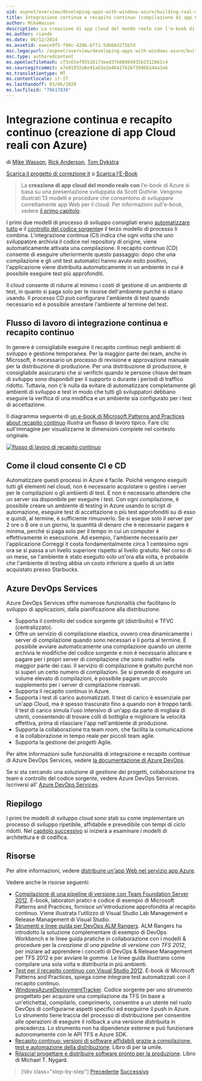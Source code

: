 ```yaml
---
uid: aspnet/overview/developing-apps-with-windows-azure/building-real-world-cloud-apps-with-windows-azure/continuous-integration-and-continuous-delivery
title: Integrazione continua e recapito continuo (compilazione di app Cloud reali con Azure) | Microsoft Docs
author: MikeWasson
description: La creazione di app cloud del mondo reale con l'e-book di Azure si basa su una presentazione sviluppata da Scott Guthrie. Vengono illustrati 13 modelli e procedure che possono essere...
ms.author: riande
ms.date: 06/12/2014
ms.assetid: eaece9f5-f80c-428b-b771-5db66d275b7d
msc.legacyurl: /aspnet/overview/developing-apps-with-windows-azure/building-real-world-cloud-apps-with-windows-azure/continuous-integration-and-continuous-delivery
msc.type: authoredcontent
ms.openlocfilehash: cf3c65ef95528173eed3fb08984035b2512861c4
ms.sourcegitcommit: e7e91932a6e91a63e2e46417626f39d6b244a3ab
ms.translationtype: MT
ms.contentlocale: it-IT
ms.lasthandoff: 03/06/2020
ms.locfileid: "78617838"
---
```

# <a name="continuous-integration-and-continuous-delivery-building-real-world-cloud-apps-with-azure"></a>Integrazione continua e recapito continuo (creazione di app Cloud reali con Azure)

di [Mike Wasson](https://github.com/MikeWasson), [Rick Anderson](https://twitter.com/RickAndMSFT), [Tom Dykstra](https://github.com/tdykstra)

[Scarica il progetto di correzione it](https://code.msdn.microsoft.com/Fix-It-app-for-Building-cdd80df4) o [Scarica l'E-Book](https://blogs.msdn.com/b/microsoft_press/archive/2014/07/23/free-ebook-building-cloud-apps-with-microsoft-azure.aspx)

> La **creazione di app cloud del mondo reale con** l'e-book di Azure si basa su una presentazione sviluppata da Scott Guthrie. Vengono illustrati 13 modelli e procedure che consentono di sviluppare correttamente app Web per il cloud. Per informazioni sull'e-book, vedere [il primo capitolo](introduction.md).

I primi due modelli di processo di sviluppo consigliati erano [automatizzare tutto](automate-everything.md) e il [controllo del codice sorgente](source-control.md)e il terzo modello di processo li combina. L'integrazione continua (CI) indica che ogni volta che uno sviluppatore archivia il codice nel repository di origine, viene automaticamente attivata una compilazione. Il recapito continuo (CD) consente di eseguire ulteriormente questo passaggio: dopo che una compilazione e gli unit test automatici hanno avuto esito positivo, l'applicazione viene distribuita automaticamente in un ambiente in cui è possibile eseguire test più approfonditi.

Il cloud consente di ridurre al minimo i costi di gestione di un ambiente di test, in quanto si paga solo per le risorse dell'ambiente purché si stiano usando. Il processo CD può configurare l'ambiente di test quando necessario ed è possibile arrestare l'ambiente al termine del test.

## <a name="continuous-integration-and-continuous-delivery-workflow"></a>Flusso di lavoro di integrazione continua e recapito continuo

In genere è consigliabile eseguire il recapito continuo negli ambienti di sviluppo e gestione temporanea. Per la maggior parte dei team, anche in Microsoft, è necessario un processo di revisione e approvazione manuale per la distribuzione di produzione. Per una distribuzione di produzione, è consigliabile assicurarsi che si verifichi quando le persone chiave del team di sviluppo sono disponibili per il supporto o durante i periodi di traffico ridotto. Tuttavia, non c'è nulla da evitare di automatizzare completamente gli ambienti di sviluppo e test in modo che tutti gli sviluppatori debbano eseguire la verifica di una modifica e un ambiente sia configurato per i test di accettazione.

Il diagramma seguente di [un e-book di Microsoft Patterns and Practices about recapito continuo](https://aka.ms/ReleasePipeline) illustra un flusso di lavoro tipico. Fare clic sull'immagine per visualizzarne le dimensioni complete nel contesto originale.

[![flusso di lavoro di recapito continuo](continuous-integration-and-continuous-delivery/_static/image1.png)](https://msdn.microsoft.com/library/dn449955.aspx)

## <a name="how-the-cloud-enables-cost-effective-ci-and-cd"></a>Come il cloud consente CI e CD

Automatizzare questi processi in Azure è facile. Poiché vengono eseguiti tutti gli elementi nel cloud, non è necessario acquistare o gestire i server per le compilazioni o gli ambienti di test. E non è necessario attendere che un server sia disponibile per eseguire i test. Con ogni compilazione, è possibile creare un ambiente di testing in Azure usando lo script di automazione, eseguire test di accettazione o più test approfonditi su di esso e quindi, al termine, è sufficiente rimuoverlo. Se si esegue solo il server per 2 ore o 8 ore o un giorno, la quantità di denaro che è necessario pagare è minima, perché si paga solo per il tempo in cui un computer è effettivamente in esecuzione. Ad esempio, l'ambiente necessario per l'applicazione Correggi it costa fondamentalmente circa 1 centesimo ogni ora se si passa a un livello superiore rispetto al livello gratuito. Nel corso di un mese, se l'ambiente è stato eseguito solo un'ora alla volta, è probabile che l'ambiente di testing abbia un costo inferiore a quello di un latte acquistato presso Starbucks.

## <a name="azure-devops-services"></a>Azure DevOps Services 

Azure DevOps Services offre numerose funzionalità che facilitano lo sviluppo di applicazioni, dalla pianificazione alla distribuzione.

- Supporta il controllo del codice sorgente git (distribuito) e TFVC (centralizzato).
- Offre un servizio di compilazione elastica, ovvero crea dinamicamente i server di compilazione quando sono necessari e li porta al termine. È possibile avviare automaticamente una compilazione quando un utente archivia le modifiche del codice sorgente e non è necessario allocare e pagare per i propri server di compilazione che sono inattivi nella maggior parte dei casi. Il servizio di compilazione è gratuito purché non si superi un certo numero di compilazioni. Se si prevede di eseguire un volume elevato di compilazioni, è possibile pagare un piccolo supplemento per i server di compilazione riservati.
- Supporta il recapito continuo in Azure.
- Supporta i test di carico automatizzati. Il test di carico è essenziale per un'app Cloud, ma è spesso trascurato fino a quando non è troppo tardi. Il test di carico simula l'uso intensivo di un'app da parte di migliaia di utenti, consentendo di trovare colli di bottiglia e migliorare la velocità effettiva, prima di rilasciare l'app nell'ambiente di produzione.
- Supporta la collaborazione tra team room, che facilita la comunicazione e la collaborazione in tempo reale per piccoli team agile.
- Supporta la gestione dei progetti Agile.

Per altre informazioni sulle funzionalità di integrazione e recapito continue di Azure DevOps Services, vedere [la documentazione di Azure DevOps](/azure/devops/index).

Se si sta cercando una soluzione di gestione dei progetti, collaborazione tra team e controllo del codice sorgente, vedere Azure DevOps Services. Iscriversi all' [Azure DevOps Services](https://dev.azure.com/).

## <a name="summary"></a>Riepilogo

I primi tre modelli di sviluppo cloud sono stati su come implementare un processo di sviluppo ripetibile, affidabile e prevedibile con tempi di ciclo ridotti. Nel [capitolo successivo](web-development-best-practices.md) si inizierà a esaminare i modelli di architettura e di codifica.

## <a name="resources"></a>Risorse

Per altre informazioni, vedere [distribuire un'app Web nel servizio app Azure](https://azure.microsoft.com/documentation/articles/web-sites-deploy/).

Vedere anche le risorse seguenti:

- [Compilazione di una pipeline di versione con Team Foundation Server 2012](https://aka.ms/ReleasePipeline). E-book, laboratori pratici e codice di esempio di Microsoft Patterns and Practices, fornisce un'introduzione approfondita al recapito continuo. Viene illustrata l'utilizzo di Visual Studio Lab Management e Release Management di Visual Studio.
- [Strumenti e linee guida per DevOps ALM Rangers](https://aka.ms/vsarsolutions/). ALM Rangers ha introdotto la soluzione complementare di esempio di DevOps Workbench e le linee guida pratiche in collaborazione con i modelli &amp; procedure per la *creazione di una pipeline di versione con TFS 2012*, per iniziare ad apprendere i concetti di DevOps &amp; Release Management per TFS 2012 e per avviare le gomme. Le linee guida illustrano come compilare una sola volta e distribuirla in più ambienti.
- [Test per il recapito continuo con Visual Studio 2012](https://msdn.microsoft.com/library/jj159345.aspx). E-book di Microsoft Patterns and Practices, spiega come integrare test automatizzati con il recapito continuo.
- [WindowsAzureDeploymentTracker](https://github.com/RyanTBerry/WindowsAzureDeploymentTracker). Codice sorgente per uno strumento progettato per acquisire una compilazione da TFS (in base a un'etichetta), compilarlo, comprimerlo, consentire a un utente nel ruolo DevOps di configurarne aspetti specifici ed eseguirne il push in Azure. Lo strumento tiene traccia del processo di distribuzione per consentire alle operazioni di eseguire il rollback a una versione distribuita in precedenza. Lo strumento non ha dipendenze esterne e può funzionare autonomamente con le API TFS e Azure SDK.
- [Recapito continuo: versioni di software affidabili grazie a compilazione, test e automazione della distribuzione](https://www.amazon.com/Continuous-Delivery-Deployment-Automation-Addison-Wesley/dp/0321601912/ref=sr_1_1?s=books&amp;ie=UTF8&amp;qid=1377126361). Libro di per la umile.
- [Rilascia! progettare e distribuire software pronto per la produzione](https://www.amazon.com/Release-It-Production-Ready-Pragmatic-Programmers/dp/0978739213). Libro di Michael T. Nygard.

> [!div class="step-by-step"]
> [Precedente](source-control.md)
> [Successivo](web-development-best-practices.md)
